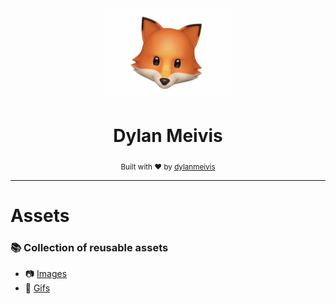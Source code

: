 <div align="center">
    <a href="https://liyas-thomas.firebaseapp.com"><img src="https://raw.githubusercontent.com/DylanMeivis/Assets/master/gifs/IMG_2275.GIF" alt="Dylan Meivis" width="200"></a>
    <br>
    <h1>Dylan Meivis</h1>
    <sub>Built with ❤︎ by
      <a href="https://github.com/dylanmeivis">dylanmeivis</a>
    </sub>
</div>

---

# Assets
### 📚 Collection of reusable assets

* 📷 [Images](https://github.com/DylanMeivis/Assets/tree/master/images)
* 🎥 [Gifs](https://github.com/DylanMeivis/Assets/tree/master/gifs)
